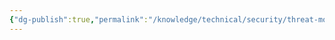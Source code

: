 ```yaml
---
{"dg-publish":true,"permalink":"/knowledge/technical/security/threat-modeling/octave/","noteIcon":""}
---
```


